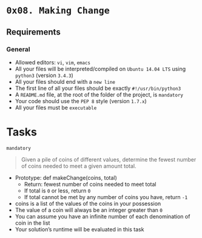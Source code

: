 # ```0x08. Making Change```


## Requirements

### General

- Allowed editors: `vi`, `vim`, `emacs`
- All your files will be interpreted/compiled on `Ubuntu 14.04 LTS` using `python3` (version `3.4.3`)
- All your files should end with a `new line`
- The first line of all your files should be exactly `#!/usr/bin/python3`
- A `README.md` file, at the root of the folder of the project, is `mandatory`
- Your code should use the `PEP 8` style (version `1.7.x`)
- All your files must be `executable`

# Tasks

````mandatory````

> Given a pile of coins of different values, determine the fewest number of coins needed to meet a given amount total.

- Prototype: def makeChange(coins, total)
    - Return: fewest number of coins needed to meet total
    - If total is `0` or less, return `0`
    - If total cannot be met by any number of coins you have, return `-1`
- coins is a list of the values of the coins in your possession
- The value of a coin will always be an integer greater than `0`
- You can assume you have an infinite number of each denomination of coin in the list
- Your solution’s runtime will be evaluated in this task

```


